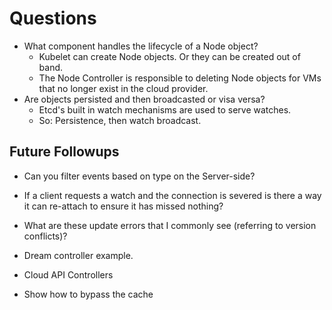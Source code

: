 # Questions

- What component handles the lifecycle of a Node object?
    - Kubelet can create Node objects. Or they can be created out of band.
    - The Node Controller is responsible to deleting Node objects for VMs that no longer exist in the cloud provider.
- Are objects persisted and then broadcasted or visa versa?
    - Etcd's built in watch mechanisms are used to serve watches.
    - So: Persistence, then watch broadcast.

## Future Followups

- Can you filter events based on type on the Server-side?

- If a client requests a watch and the connection is severed is there a way it can re-attach to ensure it has missed nothing?

- What are these update errors that I commonly see (referring to version conflicts)?

- Dream controller example.

- Cloud API Controllers

- Show how to bypass the cache